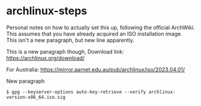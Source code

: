 # archlinux-steps   
Personal notes on how to actually set this up, following the official ArchWiki.
This assumes that you have already acquired an ISO installation image.  
This isn't a new paragraph, but new line apparently.

This is a new paragraph though, Download link: https://archlinux.org/download/

For Australia: https://mirror.aarnet.edu.au/pub/archlinux/iso/2023.04.01/

New paragraph

`$ gpg --keyserver-options auto-key-retrieve --verify archlinux-version-x86_64.iso.sig`
